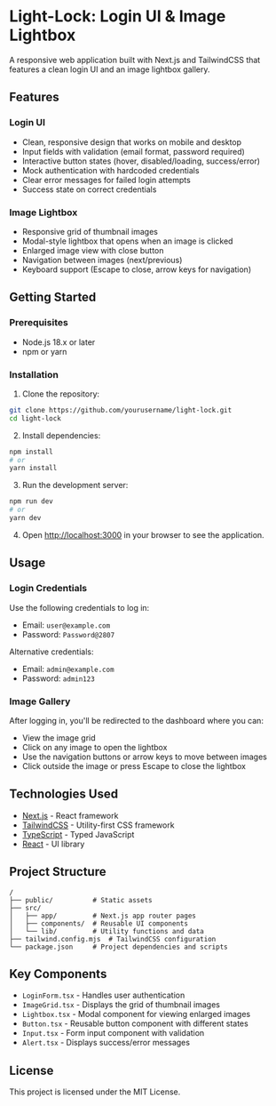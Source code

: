 # Light-Lock: Login UI & Image Lightbox

A responsive web application built with Next.js and TailwindCSS that features a clean login UI and an image lightbox gallery.

## Features

### Login UI
- Clean, responsive design that works on mobile and desktop
- Input fields with validation (email format, password required)
- Interactive button states (hover, disabled/loading, success/error)
- Mock authentication with hardcoded credentials
- Clear error messages for failed login attempts
- Success state on correct credentials

### Image Lightbox
- Responsive grid of thumbnail images
- Modal-style lightbox that opens when an image is clicked
- Enlarged image view with close button
- Navigation between images (next/previous)
- Keyboard support (Escape to close, arrow keys for navigation)

## Getting Started

### Prerequisites
- Node.js 18.x or later
- npm or yarn

### Installation

1. Clone the repository:
```bash
git clone https://github.com/yourusername/light-lock.git
cd light-lock
```

2. Install dependencies:
```bash
npm install
# or
yarn install
```

3. Run the development server:
```bash
npm run dev
# or
yarn dev
```

4. Open [http://localhost:3000](http://localhost:3000) in your browser to see the application.

## Usage

### Login Credentials
Use the following credentials to log in:
- Email: `user@example.com`
- Password: `Password@2807`

Alternative credentials:
- Email: `admin@example.com`
- Password: `admin123`

### Image Gallery
After logging in, you'll be redirected to the dashboard where you can:
- View the image grid
- Click on any image to open the lightbox
- Use the navigation buttons or arrow keys to move between images
- Click outside the image or press Escape to close the lightbox

## Technologies Used

- [Next.js](https://nextjs.org/) - React framework
- [TailwindCSS](https://tailwindcss.com/) - Utility-first CSS framework
- [TypeScript](https://www.typescriptlang.org/) - Typed JavaScript
- [React](https://reactjs.org/) - UI library

## Project Structure

```
/
├── public/          # Static assets
├── src/
│   ├── app/         # Next.js app router pages
│   ├── components/  # Reusable UI components
│   └── lib/         # Utility functions and data
├── tailwind.config.mjs  # TailwindCSS configuration
└── package.json     # Project dependencies and scripts
```

## Key Components

- `LoginForm.tsx` - Handles user authentication
- `ImageGrid.tsx` - Displays the grid of thumbnail images
- `Lightbox.tsx` - Modal component for viewing enlarged images
- `Button.tsx` - Reusable button component with different states
- `Input.tsx` - Form input component with validation
- `Alert.tsx` - Displays success/error messages

## License

This project is licensed under the MIT License.
